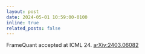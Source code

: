 ```yaml
---
layout: post
date: 2024-05-01 10:59:00-0100
inline: true
related_posts: false
---
```


FrameQuant accepted at ICML 24. <a href='https://arxiv.org/abs/2403.06082'>arXiv:2403.06082</a>
